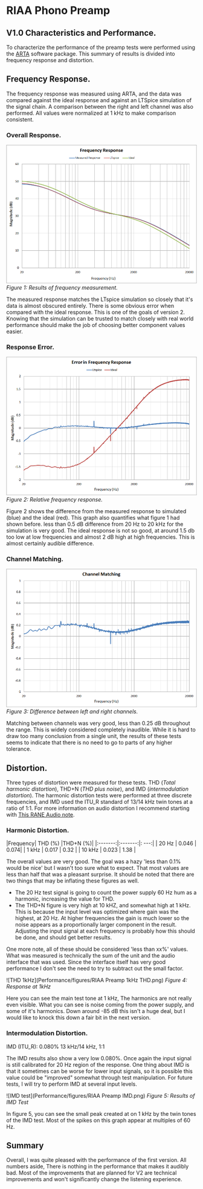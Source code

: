 
# RIAA Phono Preamp
## V1.0 Characteristics and Performance.
To characterize the performance of the preamp tests were performed using the [ARTA](http://www.artalabs.hr/) software package. This summary of results is divided into frequency response and distortion.

## Frequency Response.
The frequency response was measured using ARTA, and the data was compared against the ideal response and against an LTSpice simulation of the signal chain. A comparison between the right and left channel was also performed. All values were normalized at 1 kHz to make comparison consistent.

### Overall Response.
![Frequency Response](Performance/figures/frequency-response.png)
*Figure 1: Results of frequency measurement.*

The measured response matches the LTspice simulation so closely that it's data is almost obscured entirely. There is some obvious error when compared with the ideal response. This is one of the goals of version 2. Knowing that the simulation can be trusted to match closely with real world performance should make the job of choosing better component values easier.

### Response Error.
![Frequency Error](Performance/figures/frequency-error.png)
*Figure 2: Relative frequency response.*

Figure 2 shows the difference from the measured response to simulated (blue) and the ideal (red). This graph also quantifies what figure 1 had shown before. less than 0.5 dB difference from 20 Hz to 20 kHz for the simulation is very good. The ideal response is not so good, at around 1.5 db too low at low frequencies and almost 2 dB high at high frequencies. This is almost certainly audible difference. 

### Channel Matching.
![Channel Matching](Performance/figures/channel-matching.png)
*Figure 3: Difference between left and right channels.*

Matching between channels was very good, less than 0.25 dB throughout the range. This is widely considered completely inaudible. While it is hard to draw too many conclusion from a single unit, the results of these tests seems to indicate that there is no need to go to parts of any higher tolerance.

## Distortion.
Three types of distortion were measured for these tests. THD (*Total harmonic distortion*), THD+N (*THD plus noise*), and IMD (*intermodulation distortion*). The harmonic distortion tests were performed at three discrete frequencies, and IMD used the ITU_R standard of 13/14 kHz twin tones at a ratio of 1:1. For more information on audio distortion I recommend starting with [This RANE Audio note](http://www.rane.com/note145.html).

### Harmonic Distortion.

|Frequency| THD (%) |THD+N (%)|
|:-------:|:-------:|: ---:|
| 20 Hz   | 0.046   | 0.074|
| 1 kHz   | 0.017   | 0.32 |
| 10 kHz  | 0.023   | 1.38 |

The overall values are very good. The goal was a hazy 'less than 0.1% would be nice' but I wasn't too sure what to expect. That most values are less than half that was a pleasant surprise. It should be noted that there are two things that may be inflating these figures as well. 
- The 20 Hz test signal is going to count the power supply 60 Hz hum as a harmonic, increasing the value for THD. 
- The THD+N figure is very high at 10 kHZ, and somewhat high at 1 kHz. This is because the input level was optimized where gain was the highest, at 20 Hz. At higher frequencies the gain is much lower so the noise appears as a proportionally larger component in the result. Adjusting the input signal at each frequency is probably how this should be done, and should get better results.

One more note, all of these should be considered 'less than xx%' values. What was measured is technically the sum of the unit and the audio interface that was used. Since the interface itself has very good performance I don't see the need to try to subtract out the small factor.

![THD 1kHz](Performance/figures/RIAA Preamp 1kHz THD.png)
*Figure 4: Response at 1kHz*

Here you can see the main test tone at 1 kHz, The harmonics are not really even visible. What you can see is noise coming from the power supply, and some of it's harmonics. Down around -85 dB this isn't a huge deal, but I would like to knock this down a fair bit in the next version. 

### Intermodulation Distortion.
IMD (ITU_R): 0.080% 13 kHz/14 kHz, 1:1

The IMD results also show a very low 0.080%. Once again the input signal is still calibrated for 20 Hz region of the response. One thing about IMD is that it sometimes can be worse for lower input signals, so it is possible this value could be "improved" somewhat through test manipulation. For future tests, I will try to perform IMD at several input levels. 

![IMD test](Performance/figures/RIAA Preamp IMD.png)
*Figure 5: Results of IMD Test*

In figure 5, you can see the small peak created at on 1 kHz by the twin tones of the IMD test. Most of the spikes on this graph appear at multiples of 60 Hz.

## Summary

Overall, I was quite pleased with the performance of the first version. All numbers aside, There is nothing in the performance that makes it audibly bad. Most of the improvements that are planned for V2 are technical improvements and won't significantly change the listening experience. 
